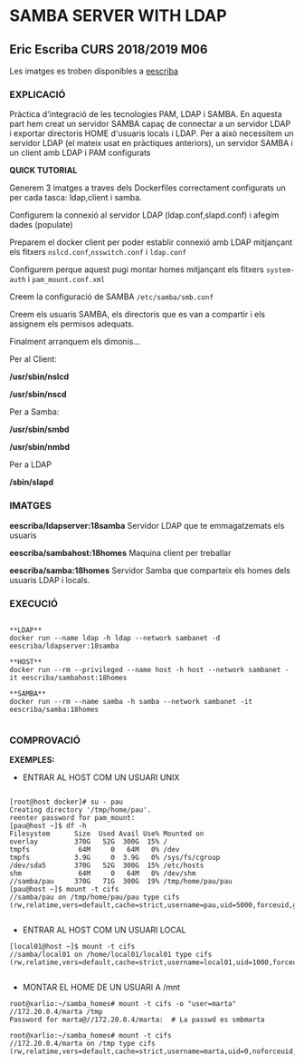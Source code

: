 # SAMBA SERVER WITH LDAP

## Eric Escriba CURS 2018/2019 M06

Les imatges es troben disponibles a [eescriba](https://hub.docker.com/u/eescriba/)


### EXPLICACIÓ

Pràctica d'integració de les tecnologies PAM, LDAP i SAMBA. En aquesta part hem creat un servidor SAMBA capaç de connectar a un servidor LDAP i exportar directoris HOME d'usuaris locals i LDAP.
Per a això necessitem un servidor LDAP (el mateix usat en pràctiques anteriors), un servidor SAMBA i un client amb LDAP i PAM configurats

**QUICK TUTORIAL**

Generem 3 imatges a traves dels Dockerfiles correctament configurats un per cada tasca: ldap,client i samba.

Configurem la connexió al servidor LDAP (ldap.conf,slapd.conf) i afegim dades (populate)

Preparem el docker client per poder establir connexió amb LDAP mitjançant els fitxers `nslcd.conf`,`nsswitch.conf` i `ldap.conf`

Configurem perque aquest pugi montar homes mitjançant els fitxers `system-auth` i `pam_mount.conf.xml`

Creem la configuració de SAMBA `/etc/samba/smb.conf`

Creem els usuaris SAMBA, els directoris que es van a compartir i els assignem els permisos adequats.

Finalment arranquem els dimonis...

Per al Client:

**/usr/sbin/nslcd**

**/usr/sbin/nscd**

Per a Samba:

**/usr/sbin/smbd**

**/usr/sbin/nmbd**

Per a LDAP

**/sbin/slapd** 



### IMATGES


**eescriba/ldapserver:18samba**   Servidor LDAP que te emmagatzemats els usuaris 

**eescriba/sambahost:18homes**   Maquina client per treballar

**eescriba/samba:18homes**  Servidor Samba que comparteix els homes dels usuaris LDAP i locals.


### EXECUCIÓ

```

**LDAP**
docker run --name ldap -h ldap --network sambanet -d eescriba/ldapserver:18samba

**HOST**
docker run --rm --privileged --name host -h host --network sambanet -it eescriba/sambahost:18homes

**SAMBA**
docker run --rm --name samba -h samba --network sambanet -it eescriba/samba:18homes


```

### COMPROVACIÓ

**EXEMPLES:**

- ENTRAR AL HOST COM UN USUARI UNIX

```

[root@host docker]# su - pau
Creating directory '/tmp/home/pau'.
reenter password for pam_mount:
[pau@host ~]$ df -h
Filesystem      Size  Used Avail Use% Mounted on
overlay         370G   52G  300G  15% /
tmpfs            64M     0   64M   0% /dev
tmpfs           3.9G     0  3.9G   0% /sys/fs/cgroup
/dev/sda5       370G   52G  300G  15% /etc/hosts
shm              64M     0   64M   0% /dev/shm
//samba/pau     370G   71G  300G  19% /tmp/home/pau/pau
[pau@host ~]$ mount -t cifs
//samba/pau on /tmp/home/pau/pau type cifs (rw,relatime,vers=default,cache=strict,username=pau,uid=5000,forceuid,gid=100,forcegid,addr=172.20.0.4,file_mode=0755,dir_mode=0755,soft,nounix,serverino,mapposix,rsize=1048576,wsize=1048576,echo_interval=60,actimeo=1)


```

- ENTRAR AL HOST COM UN USUARI LOCAL

```
[local01@host ~]$ mount -t cifs
//samba/local01 on /home/local01/local01 type cifs (rw,relatime,vers=default,cache=strict,username=local01,uid=1000,forceuid,gid=100,forcegid,addr=172.20.0.4,file_mode=0755,dir_mode=0755,soft,nounix,serverino,mapposix,rsize=1048576,wsize=1048576,echo_interval=60,actimeo=1)


```

- MONTAR EL HOME DE UN USUARI A /mnt

```
root@xarlio:~/samba_homes# mount -t cifs -o "user=marta" //172.20.0.4/marta /tmp
Password for marta@//172.20.0.4/marta:  # La passwd es smbmarta 

root@xarlio:~/samba_homes# mount -t cifs
//172.20.0.4/marta on /tmp type cifs (rw,relatime,vers=default,cache=strict,username=marta,uid=0,noforceuid,gid=0,noforcegid,addr=172.20.0.4,file_mode=0755,dir_mode=0755,soft,nounix,serverino,mapposix,rsize=1048576,wsize=1048576,echo_interval=60,actimeo=1,user=marta)


```
